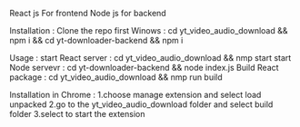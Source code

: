 React js For frontend
Node js for backend

Installation  : Clone the repo first
  Winows :
    cd yt_video_audio_download && npm i && cd yt-downloader-backend && npm i

  Usage :
    start React server : cd yt_video_audio_download && nmp start
    start Node servevr : cd yt-downloader-backend && node index.js
    Build React package : cd yt_video_audio_download && nmp run build

  Installation in Chrome :
    1.choose manage extension and select load unpacked
    2.go to the yt_video_audio_download folder and select build folder
    3.select to start the extension
